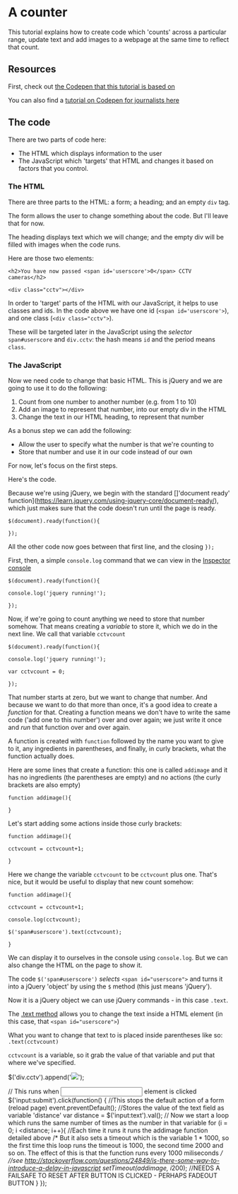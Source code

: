 # A counter

This tutorial explains how to create code which 'counts' across a particular range, update text and add images to a webpage at the same time to reflect that count.

## Resources

First, check out [the Codepen that this tutorial is based on](http://codepen.io/paulbradshaw/pen/MyJLQy)

You can also find a [tutorial on Codepen for journalists here](https://docs.google.com/document/d/1EV_VxgCCH_czuaYoretoy_gUaO9pP4BwcSpiRRANbZQ/pub)

## The code

There are two parts of code here:

* The HTML which displays information to the user
* The JavaScript which 'targets' that HTML and changes it based on factors that you control.

### The HTML

There are three parts to the HTML: a form; a heading; and an empty `div` tag.

The form allows the user to change something about the code. But I'll leave that for now.

The heading displays text which we will change; and the empty div will be filled with images when the code runs.

Here are those two elements:

`<h2>You have now passed <span id='userscore'>0</span> CCTV cameras</h2>`

`<div class="cctv"></div>`

In order to 'target' parts of the HTML with our JavaScript, it helps to use classes and ids. In the code above we have one id (`<span id='userscore'>`), and one class (`<div class="cctv">`).

These will be targeted later in the JavaScript using the *selector* `span#userscore` and `div.cctv`: the hash means `id` and the period means `class`.

### The JavaScript

Now we need code to change that basic HTML. This is jQuery and we are going to use it to do the following:

1. Count from one number to another number (e.g. from 1 to 10)
2. Add an image to represent that number, into our empty div in the HTML
3. Change the text in our HTML heading, to represent that number

As a bonus step we can add the following:
* Allow the user to specify what the number is that we're counting to
* Store that number and use it in our code instead of our own

For now, let's focus on the first steps.

Here's the code.

Because we're using jQuery, we begin with the standard []'document ready' function](https://learn.jquery.com/using-jquery-core/document-ready/), which just makes sure that the code doesn't run until the page is ready.

`$(document).ready(function(){`

  `});`

All the other code now goes between that first line, and the closing `});`

First, then, a simple `console.log` command that we can view in the [Inspector console](https://developer.chrome.com/devtools/docs/console)

`$(document).ready(function(){`

`console.log('jquery running!');`

  `});`

Now, if we're going to count anything we need to store that number somehow. That means creating a *variable* to store it, which we do in the next line. We call that variable `cctvcount`

`$(document).ready(function(){`

`console.log('jquery running!');`

`var cctvcount = 0;`

  `});`

That number starts at zero, but we want to change that number. And because we want to do that more than once, it's a good idea to create a *function* for that. Creating a function means we don't have to write the same code ('add one to this number') over and over again; we just write it once and *run* that function over and over again.

A function is created with `function` followed by the name you want to give to it, any ingredients in parentheses, and finally, in curly brackets, what the function actually does.

Here are some lines that create a function: this one is called `addimage` and it has no ingredients (the parentheses are empty) and no actions (the curly brackets are also empty)

`function addimage(){`

  `}`

Let's start adding some actions inside those curly brackets:

`function addimage(){`

`cctvcount = cctvcount+1;`

  `}`

Here we change the variable `cctvcount` to be `cctvcount` plus one. That's nice, but it would be useful to display that new count somehow:

`function addimage(){`

`cctvcount = cctvcount+1;`

`console.log(cctvcount);`

`$('span#userscore').text(cctvcount);`

  `}`

We can display it to ourselves in the console using `console.log`. But we can also change the HTML on the page to show it.

The code `$('span#userscore')` *selects* `<span id="userscore">` and turns it into a jQuery 'object' by using the `$` method (this just means 'jQuery').

Now it is a jQuery object we can use jQuery commands - in this case `.text`.

The [.text method](https://api.jquery.com/text/) allows you to change the text inside a HTML element (in this case, that `<span id="userscore">`)

What you want to change that text to is placed inside parentheses like so: `.text(cctvcount)`

`cctvcount` is a variable, so it grab the value of that variable and put that where we've specified.


  $('div.cctv').append('<img src="http://www.basildon.gov.uk/media/page_icon/n/i/CCTV.png" />');



  // This runs when <input> element is clicked
 $('input:submit').click(function() {
   //This stops the default action of a form (reload page)
   event.preventDefault();
   //Stores the value of the text field as variable 'distance'
var distance = $('input:text').val();
  // Now we start a loop which runs the same number of times as the number in that variable
  for (i = 0; i <distance; i++){
    //Each time it runs it runs the addimage function detailed above
    /* But it also sets a timeout which is the variable 1 * 1000, so the first time this loop runs the timeout is 1000, the second time 2000 and so on. The effect of this is that the function runs every 1000 miliseconds */
    //see http://stackoverflow.com/questions/24849/is-there-some-way-to-introduce-a-delay-in-javascript
setTimeout(addimage, i*200);
    //NEEDS A FAILSAFE TO RESET AFTER BUTTON IS CLICKED - PERHAPS FADEOUT BUTTON
  }
  });
